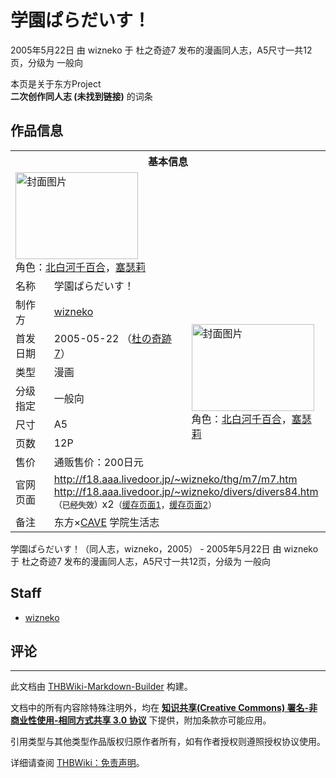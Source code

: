 # 学園ぱらだいす！

<!-- source html: G:\repos\THBWiki-Markdown-Builder\THBWikiMarkdown\Temp\main\2\2d\ns0%3A%E5%AD%A6%E5%9C%92%E3%81%B1%E3%82%89%E3%81%A0%E3%81%84%E3%81%99%EF%BC%81.html -->

2005年5月22日 由 wizneko 于 杜之奇迹7 发布的漫画同人志，A5尺寸一共12页，分级为 一般向

本页是关于东方Project  
 **二次创作同人志 (未找到链接)** 的词条

## 作品信息

<table><tbody><tr><th colspan="3">基本信息</th></tr><tr><td class="cover-artwork-mobile" colspan="2"><a href="./文件-学園ぱらだいす！封面.jpg.md" class="image" title="封面图片"><img alt="封面图片" src="https://upload.thwiki.cc/thumb/d/d3/%E5%AD%A6%E5%9C%92%E3%81%B1%E3%82%89%E3%81%A0%E3%81%84%E3%81%99%EF%BC%81%E5%B0%81%E9%9D%A2.jpg/196px-%E5%AD%A6%E5%9C%92%E3%81%B1%E3%82%89%E3%81%A0%E3%81%84%E3%81%99%EF%BC%81%E5%B0%81%E9%9D%A2.jpg" decoding="async" loading="lazy" width="196" height="139" srcset="https://upload.thwiki.cc/thumb/d/d3/%E5%AD%A6%E5%9C%92%E3%81%B1%E3%82%89%E3%81%A0%E3%81%84%E3%81%99%EF%BC%81%E5%B0%81%E9%9D%A2.jpg/294px-%E5%AD%A6%E5%9C%92%E3%81%B1%E3%82%89%E3%81%A0%E3%81%84%E3%81%99%EF%BC%81%E5%B0%81%E9%9D%A2.jpg 1.5x, https://upload.thwiki.cc/thumb/d/d3/%E5%AD%A6%E5%9C%92%E3%81%B1%E3%82%89%E3%81%A0%E3%81%84%E3%81%99%EF%BC%81%E5%B0%81%E9%9D%A2.jpg/392px-%E5%AD%A6%E5%9C%92%E3%81%B1%E3%82%89%E3%81%A0%E3%81%84%E3%81%99%EF%BC%81%E5%B0%81%E9%9D%A2.jpg 2x" data-file-width="600" data-file-height="424"></a><div class="cover-char">角色：<a href="./北白河千百合.md" title="北白河千百合">北白河千百合</a>，<a href="/index.php?title=%E5%A1%9E%E7%91%9F%E8%8E%89&amp;action=edit&amp;redlink=1" class="new" title="塞瑟莉（页面不存在）">塞瑟莉</a></div></td>
</tr><tr><td class="label">名称</td><td colspan="2"> 学園ぱらだいす！ </td></tr><tr><td class="label">制作方</td><td><a href="./wizneko.md" title="wizneko">wizneko</a></td><td class="cover-artwork" rowspan="7" style="min-width:196px;"><a href="./文件-学園ぱらだいす！封面.jpg.md" class="image" title="封面图片"><img alt="封面图片" src="https://upload.thwiki.cc/thumb/d/d3/%E5%AD%A6%E5%9C%92%E3%81%B1%E3%82%89%E3%81%A0%E3%81%84%E3%81%99%EF%BC%81%E5%B0%81%E9%9D%A2.jpg/196px-%E5%AD%A6%E5%9C%92%E3%81%B1%E3%82%89%E3%81%A0%E3%81%84%E3%81%99%EF%BC%81%E5%B0%81%E9%9D%A2.jpg" decoding="async" loading="lazy" width="196" height="139" srcset="https://upload.thwiki.cc/thumb/d/d3/%E5%AD%A6%E5%9C%92%E3%81%B1%E3%82%89%E3%81%A0%E3%81%84%E3%81%99%EF%BC%81%E5%B0%81%E9%9D%A2.jpg/294px-%E5%AD%A6%E5%9C%92%E3%81%B1%E3%82%89%E3%81%A0%E3%81%84%E3%81%99%EF%BC%81%E5%B0%81%E9%9D%A2.jpg 1.5x, https://upload.thwiki.cc/thumb/d/d3/%E5%AD%A6%E5%9C%92%E3%81%B1%E3%82%89%E3%81%A0%E3%81%84%E3%81%99%EF%BC%81%E5%B0%81%E9%9D%A2.jpg/392px-%E5%AD%A6%E5%9C%92%E3%81%B1%E3%82%89%E3%81%A0%E3%81%84%E3%81%99%EF%BC%81%E5%B0%81%E9%9D%A2.jpg 2x" data-file-width="600" data-file-height="424"></a><div class="cover-char">角色：<a href="./北白河千百合.md" title="北白河千百合">北白河千百合</a>，<a href="/index.php?title=%E5%A1%9E%E7%91%9F%E8%8E%89&amp;action=edit&amp;redlink=1" class="new" title="塞瑟莉（页面不存在）">塞瑟莉</a></div></td>
</tr><tr><td class="label">首发日期</td><td>2005-05-22&#160;（<a href="/展会作品列表?e=%E6%9D%9C%E4%B9%8B%E5%A5%87%E8%BF%B9%237">杜の奇跡7</a>）</td></tr><tr><td class="label">类型</td><td>漫画</td></tr><tr><td class="label">分级指定</td><td>一般向</td></tr><tr><td class="label">尺寸</td><td>A5</td></tr><tr><td class="label">页数</td><td>12P</td></tr><tr><td class="label">售价</td><td>通贩售价：200日元</td></tr>
<tr><td class="label">官网页面</td><td colspan="2"><a rel="nofollow" class="external free" href="http://f18.aaa.livedoor.jp/~wizneko/thg/m7/m7.htm">http://f18.aaa.livedoor.jp/~wizneko/thg/m7/m7.htm</a><br><a rel="nofollow" class="external free" href="http://f18.aaa.livedoor.jp/~wizneko/divers/divers84.htm">http://f18.aaa.livedoor.jp/~wizneko/divers/divers84.htm</a><br><span style="font-family: sans-serif; cursor: default; color:#555; font-size: 0.8em; bottom: 0.1em; font-weight: bold;" title="连接到已经失效网页">（已经失效）</span>x2<small>（<a rel="nofollow" class="external text" href="https://web.archive.org/web/20060826160814/http://f18.aaa.livedoor.jp/~wizneko/thg/m7/m7.htm">缓存页面1</a>，<a rel="nofollow" class="external text" href="https://web.archive.org/web/20060821182612/http://f18.aaa.livedoor.jp/~wizneko/divers/divers84.htm">缓存页面2</a>）</small></td></tr><tr><td class="label">备注</td><td colspan="2">东方×<a href="https://ja.wikipedia.org/wiki/ケイブ" class="extiw" title="wja:ケイブ">CAVE</a> 学院生活志</td></tr></tbody></table>

学園ぱらだいす！（同人志，wizneko，2005） - 2005年5月22日 由 wizneko 于 杜之奇迹7 发布的漫画同人志，A5尺寸一共12页，分级为 一般向

## Staff
- [wizneko](./wizneko.md)


## 评论




---

此文档由 [THBWiki-Markdown-Builder](https://github.com/Delsin-Yu/THBWiki-Markdown-Builder) 构建。

文档中的所有内容除特殊注明外，均在 [**知识共享(Creative Commons) 署名-非商业性使用-相同方式共享 3.0 协议**](https://creativecommons.org/licenses/by-sa/3.0/deed.zh-hans) 下提供，附加条款亦可能应用。

引用类型与其他类型作品版权归原作者所有，如有作者授权则遵照授权协议使用。

详细请查阅 [THBWiki：免责声明](https://thbwiki.cc/THBWiki:%E5%85%8D%E8%B4%A3%E5%A3%B0%E6%98%8E)。

